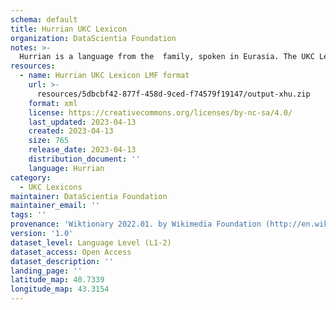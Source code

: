 ```yaml
---
schema: default
title: Hurrian UKC Lexicon
organization: DataScientia Foundation
notes: >-
  Hurrian is a language from the  family, spoken in Eurasia. The UKC Lexicon of Hurrian is represented as a lexico-semantic network. It consists of words, word senses, synsets, as well as sense-level and synset-level relationships.
resources:
  - name: Hurrian UKC Lexicon LMF format
    url: >-
      resources/5dbcbf42-877f-458d-9ced-f74579f19147/output-xhu.zip
    format: xml
    license: https://creativecommons.org/licenses/by-nc-sa/4.0/
    last_updated: 2023-04-13
    created: 2023-04-13
    size: 765
    release_date: 2023-04-13
    distribution_document: ''
    language: Hurrian
category:
  - UKC Lexicons
maintainer: DataScientia Foundation
maintainer_email: ''
tags: ''
provenance: 'Wiktionary 2022.01. by Wikimedia Foundation (http://en.wiktionary.org); Princeton WordNet 2.1 by Princeton University (https://wordnet.princeton.edu)'
version: '1.0'
dataset_level: Language Level (L1-2)
dataset_access: Open Access
dataset_description: ''
landing_page: ''
latitude_map: 40.7339
longitude_map: 43.3154
---
```

